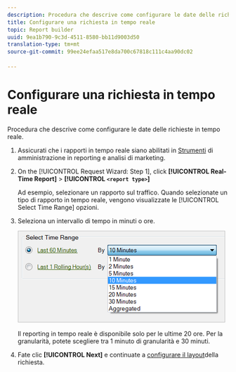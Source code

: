 ```yaml
---
description: Procedura che descrive come configurare le date delle richieste in tempo reale.
title: Configurare una richiesta in tempo reale
topic: Report builder
uuid: 9ea1b790-9c3d-4511-8580-bb11d9003d50
translation-type: tm+mt
source-git-commit: 99ee24efaa517e8da700c67818c111c4aa90dc02

---
```



# Configurare una richiesta in tempo reale

Procedura che descrive come configurare le date delle richieste in tempo reale.

1. Assicurati che i rapporti in tempo reale siano abilitati in [Strumenti](https://marketing.adobe.com/resources/help/en_US/reference/real_time_admin.html) di amministrazione in reporting e analisi di marketing.
1. On the [!UICONTROL Request Wizard: Step 1], click **[!UICONTROL Real-Time Report]** > **[!UICONTROL `<report type>`]**

   Ad esempio, selezionare un rapporto sul traffico. Quando selezionate un tipo di rapporto in tempo reale, vengono visualizzate le [!UICONTROL Select Time Range] opzioni.

1. Seleziona un intervallo di tempo in minuti o ore.

   ![Risultato passaggio](assets/real_time_select_date.png)

   Il reporting in tempo reale è disponibile solo per le ultime 20 ore. Per la granularità, potete scegliere tra 1 minuto di granularità e 30 minuti.
1. Fate clic **[!UICONTROL Next]** e continuate a [configurare il layout](/help/analyze/report-builder/layout/layout.md)della richiesta.
